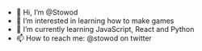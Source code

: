 - 👋 Hi, I’m @Stowod
- 👀 I’m interested in learning how to make games
- 🌱 I’m currently learning JavaScript, React and Python
- 📫 How to reach me: @stowod on twitter

